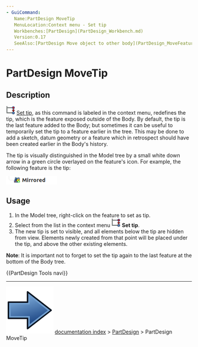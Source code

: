 ```yaml
---
- GuiCommand:
   Name:PartDesign MoveTip
   MenuLocation:Context menu - Set tip
   Workbenches:[PartDesign](PartDesign_Workbench.md)
   Version:0.17
   SeeAlso:[PartDesign Move object to other body](PartDesign_MoveFeature.md), [PartDesign Move object after other object](PartDesign_MoveFeatureInTree.md)
---
```


# PartDesign MoveTip

## Description

<img alt="" src=images/PartDesign_MoveTip.svg  style="width:24px;"> [Set tip](PartDesign_MoveTip.md), as this command is labeled in the context menu, redefines the tip, which is the feature exposed outside of the Body. By default, the tip is the last feature added to the Body; but sometimes it can be useful to temporarily set the tip to a feature earlier in the tree. This may be done to add a sketch, datum geometry or a feature which in retrospect should have been created earlier in the Body\'s history.

The tip is visually distinguished in the Model tree by a small white down arrow in a green circle overlayed on the feature\'s icon. For example, the following feature is the tip:

 ![](images/PartDesign_Body_tree-04.png ) 

## Usage

1.  In the Model tree, right-click on the feature to set as tip.
2.  Select from the list in the context menu <img alt="" src=images/PartDesign_MoveTip.svg  style="width:24px;"> **Set tip**.
3.  The new tip is set to visible, and all elements below the tip are hidden from view. Elements newly created from that point will be placed under the tip, and above the other existing elements.

**Note**: It is important not to forget to set the tip again to the last feature at the bottom of the Body tree.




 {{PartDesign Tools navi}}



---
![](images/Button_right.svg) [documentation index](../README.md) > [PartDesign](PartDesign_Workbench.md) > PartDesign MoveTip
